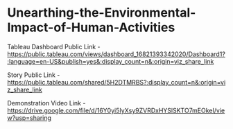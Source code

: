 # Unearthing-the-Environmental-Impact-of-Human-Activities


Tableau Dashboard Public Link - https://public.tableau.com/views/dashboard_16821393342020/Dashboard1?:language=en-US&publish=yes&:display_count=n&:origin=viz_share_link

Story Public Link - https://public.tableau.com/shared/5H2DTMRBS?:display_count=n&:origin=viz_share_link

Demonstration Video Link - https://drive.google.com/file/d/16Y0yi5IyXsy9ZVRDxHYSlSKTO7mEOkeI/view?usp=sharing
